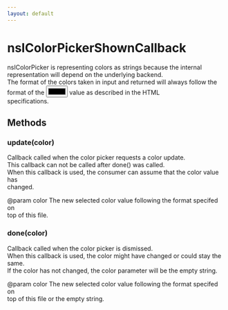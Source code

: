 ```yaml
---
layout: default
---
```


# nsIColorPickerShownCallback #
  
nsIColorPicker is representing colors as strings because the internal  
representation will depend on the underlying backend.  
The format of the colors taken in input and returned will always follow the  
format of the <input type='color'> value as described in the HTML  
specifications.  
  

## Methods ##

### update(color) ###
  
Callback called when the color picker requests a color update.  
This callback can not be called after done() was called.  
When this callback is used, the consumer can assume that the color value has  
changed.  
  
@param  color  The new selected color value following the format specifed on  
               top of this file.  
  

### done(color) ###
  
Callback called when the color picker is dismissed.  
When this callback is used, the color might have changed or could stay the  
same.  
If the color has not changed, the color parameter will be the empty string.  
  
@param  color  The new selected color value following the format specifed on  
               top of this file or the empty string.  
  

